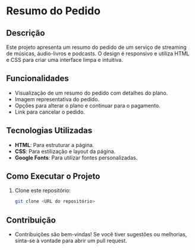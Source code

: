 # Resumo do Pedido

## Descrição
Este projeto apresenta um resumo do pedido de um serviço de streaming de músicas, áudio-livros e podcasts. O design é responsivo e utiliza HTML e CSS para criar uma interface limpa e intuitiva. 

## Funcionalidades
- Visualização de um resumo do pedido com detalhes do plano.
- Imagem representativa do pedido.
- Opções para alterar o plano e continuar para o pagamento.
- Link para cancelar o pedido.

## Tecnologias Utilizadas
- **HTML**: Para estruturar a página.
- **CSS**: Para estilização e layout da página.
- **Google Fonts**: Para utilizar fontes personalizadas.

## Como Executar o Projeto
1. Clone este repositório:
   ```bash
   git clone <URL do repositório>

## Contribuição
- Contribuições são bem-vindas! Se você tiver sugestões ou melhorias, sinta-se à vontade para abrir um pull request.

